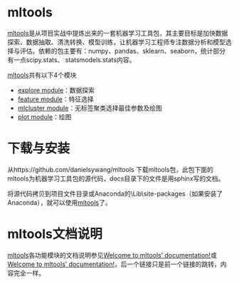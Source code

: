 #  mltools

[mltools](https://danielsywang.github.io/mltools/docs/build/html/generated/modules.html)是从项目实战中提炼出来的一套机器学习工具包，其主要目标是加快数据探索、数据抽取、清洗转换、模型训练，让机器学习工程师专注数据分析和模型选择与评估。依赖的包主要有：numpy、pandas、sklearn、seaborn，统计部分有一点scipy.stats、 statsmodels.stats内容。

[mltools](https://danielsywang.github.io/mltools/docs/build/html/generated/modules.html)共有以下4个模块

  - [explore module](https://danielsywang.github.io/mltools/docs/build/html/generated/explore.html)：数据探索
  - [feature module](https://danielsywang.github.io/mltools/docs/build/html/generated/feature.html)：特征选择
  - [mlcluster module](https://danielsywang.github.io/mltools/docs/build/html/generated/mlcluster.html)：无标签聚类选择最佳参数及绘图
  - [plot module](https://danielsywang.github.io/mltools/docs/build/html/generated/plot.html)：绘图

#   下载与安装

从https://github.com/danielsywang/mltools 下载mltools包，此包下面的mltools为机器学习工具包的源代码，docs目录下的文件是用sphinx写的文档。

将源代码拷贝到项目文件目录或Anaconda的\Lib\site-packages（如果安装了Anaconda），就可以使用[mltools](https://danielsywang.github.io/mltools/docs/build/html/generated/modules.html)了。

# mltools文档说明

[mltools](https://danielsywang.github.io/mltools/docs/build/html/generated/modules.html)各功能模块的文档说明参见[Welcome to mltools’ documentation!](https://danielsywang.github.io/mltools/docs/build/html/index.html#)或[Welcome to mltools’ documentation!](https://danielsywang.github.io/mltools/)，后一个链接只是前一个链接的跳转，内容完全一样。





